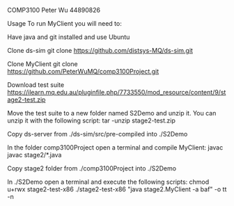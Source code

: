 COMP3100 Peter Wu 44890826

Usage
To run MyClient you will need to:

Have java and git installed and use Ubuntu

Clone ds-sim
git clone https://github.com/distsys-MQ/ds-sim.git

Clone MyClient
git clone https://github.com/PeterWuMQ/comp3100Project.git

Download test suite
https://ilearn.mq.edu.au/pluginfile.php/7733550/mod_resource/content/9/stage2-test.zip 

Move the test suite to a new folder named S2Demo and unzip it. You can unzip it with the following script:
tar -unzip stage2-test.zip 

Copy ds-server from ./ds-sim/src/pre-compiled into ./S2Demo

In the folder comp3100Project open a terminal and compile MyClient:
javac javac stage2/*.java

Copy stage2 folder from ./comp3100Project into ./S2Demo

In ./S2Demo open a terminal and execute the following scripts:
chmod u+rwx stage2-test-x86 
./stage2-test-x86 "java stage2.MyClient -a baf" -o tt -n
